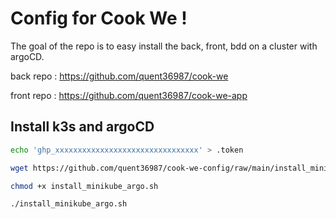 # Config for Cook We !

The goal of the repo is to easy install the back, front, bdd on a cluster with argoCD.

back repo :  https://github.com/quent36987/cook-we

front repo : https://github.com/quent36987/cook-we-app

## Install k3s and argoCD

```bash
echo 'ghp_xxxxxxxxxxxxxxxxxxxxxxxxxxxxxxxx' > .token

wget https://github.com/quent36987/cook-we-config/raw/main/install_minikube_argo.sh

chmod +x install_minikube_argo.sh

./install_minikube_argo.sh
```

